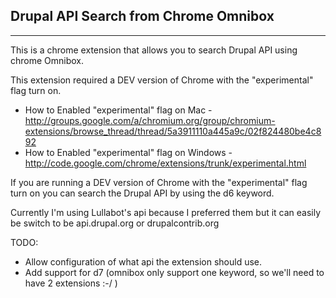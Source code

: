 ## Drupal API Search from Chrome Omnibox ##

------
This is a chrome extension that allows you to search Drupal API using chrome Omnibox.

This extension required a DEV version of Chrome with the "experimental" flag turn on.
 - How to Enabled "experimental" flag on Mac - http://groups.google.com/a/chromium.org/group/chromium-extensions/browse_thread/thread/5a3911110a445a9c/02f824480be4c892
 - How to Enabled "experimental" flag on Windows - http://code.google.com/chrome/extensions/trunk/experimental.html


If you are running a DEV version of Chrome with the "experimental" flag turn on you can search the Drupal API by using the d6 keyword.

Currently I'm using Lullabot's api because I preferred them but it can easily be switch to be api.drupal.org or drupalcontrib.org

TODO:
 - Allow configuration of what api the extension should use.
 - Add support for d7 (omnibox only support one keyword, so we'll need to have 2 extensions :-/ )
